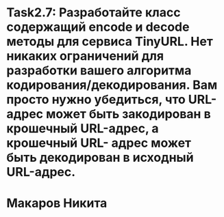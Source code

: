 # Task2.7: Разработайте класс содержащий encode и decode методы для сервиса TinyURL. Нет никаких ограничений для разработки вашего алгоритма кодирования/декодирования. Вам просто нужно убедиться, что URL-адрес может быть закодирован в крошечный URL-адрес, а крошечный URL- адрес может быть декодирован в исходный URL-адрес.

# Макаров Никита